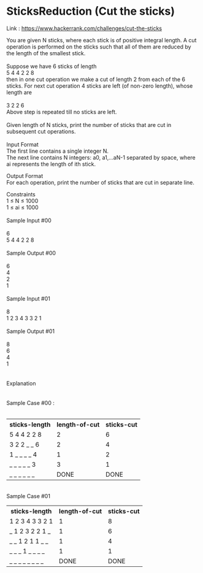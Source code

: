 SticksReduction (Cut the sticks)
=================================

Link : https://www.hackerrank.com/challenges/cut-the-sticks <br>

You are given N sticks, where each stick is of positive integral length. A cut operation is performed on the sticks such that all of them are reduced by the length of the smallest stick.
<br>
<br>
Suppose we have 6 sticks of length <br>
5 4 4 2 2 8<br>
then in one cut operation we make a cut of length 2 from each of the 6 sticks. For next cut operation 4 sticks are left (of non-zero length), whose length are
<br><br>
3 2 2 6<br>
Above step is repeated till no sticks are left.<br>
<br>
Given length of N sticks, print the number of sticks that are cut in subsequent cut operations.<br>
<br>
Input Format <br>
The first line contains a single integer N. <br>
The next line contains N integers: a0, a1,...aN-1 separated by space, where ai represents the length of ith stick.<br>

Output Format <br>
For each operation, print the number of sticks that are cut in separate line.<br>

Constraints <br>
1 ≤ N ≤ 1000 <br>
1 ≤ ai ≤ 1000<br>
<br>
Sample Input #00<br>
<br>
6<br>
5 4 4 2 2 8<br><br>
Sample Output #00<br>
<br>
6<br>
4<br>
2<br>
1<br><br>
Sample Input #01<br>
<br>
8<br>
1 2 3 4 3 3 2 1<br><br>
Sample Output #01<br>
<br>
8<br>
6<br>
4<br>
1<br><br><br>
Explanation<br>
<br><br>
Sample Case #00 :<br>
<br>
<table>
<tr><th>sticks-length </th>  <th>     length-of-cut</th>   <th>sticks-cut</th></tr>
<tr><td>5 4 4 2 2 8   </td><td>          2   </td><td>             6</td></tr>
<tr><td>3 2 2 _ _ 6       </td><td>       2     </td><td>           4</td></tr>
<tr><td>1 _ _ _ _ 4        </td><td>      1       </td><td>        2</td></tr>
<tr><td>_ _ _ _ _ 3          </td><td>    3     </td><td>           1</td></tr>
<tr><td>_ _ _ _ _ _         </td><td>   DONE      </td><td>       DONE</td></tr>
</table>
<br>
Sample Case #01<br>

<table>
<tr><th>sticks-length </th>  <th>     length-of-cut</th>   <th>sticks-cut</th></tr>
<tr><td>1 2 3 4 3 3 2 1   </td><td>          1   </td><td>             8</td></tr>
<tr><td>_ 1 2 3 2 2 1 _        </td><td>       1     </td><td>           6</td></tr>
<tr><td>_ _ 1 2 1 1 _ _         </td><td>      1       </td><td>       4</td></tr>
<tr><td>_ _ _ 1 _ _ _ _          </td><td>    1     </td><td>           1</td></tr>
<tr><td>_ _ _ _ _ _ _ _        </td><td>   DONE      </td><td>       DONE</td></tr>
</table>

<br>
